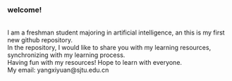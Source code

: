### welcome!
<br> 
I am a freshman student majoring in artificial intelligence, an this is my first new github repository.
<br>
In the repository, I would like to share you with my learning resources, synchronizing with my learning process.
<br>
Having fun with my resources! Hope to learn with everyone.
<br>
My email:  yangxiyuan@sjtu.edu.cn
